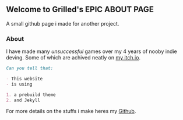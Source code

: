 ## Welcome to Grilled's **EPIC ABOUT PAGE**

A small github page i made for another project.

### About

I have made many _unsuccessful_ games over my 4 years of nooby indie deving.
Some of which are achived neatly on [my itch.io](https://grilledgrilled.itch.io/).

```markdown
Can you tell that:

- This website
- is using

1. a prebuild theme
2. and Jekyll
```

For more details on the stuffs i make heres my [Github](https://github.com/GrilledJamu/).
